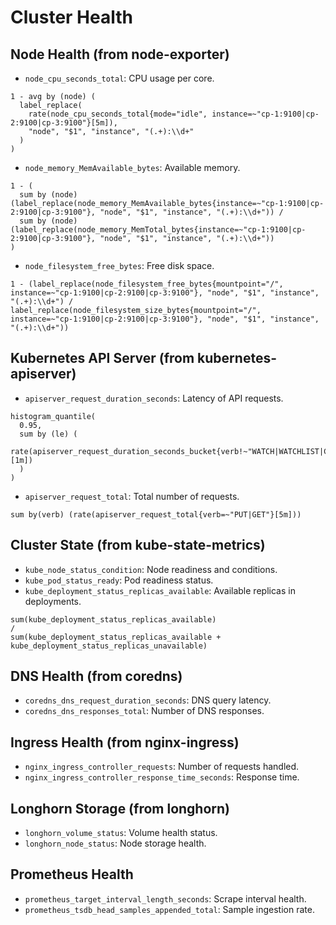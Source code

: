 # Cluster Health

## Node Health (from node-exporter)

- `node_cpu_seconds_total`: CPU usage per core.
```promql
1 - avg by (node) (
  label_replace(
    rate(node_cpu_seconds_total{mode="idle", instance=~"cp-1:9100|cp-2:9100|cp-3:9100"}[5m]),
    "node", "$1", "instance", "(.+):\\d+"
  )
)
```
- `node_memory_MemAvailable_bytes`: Available memory.
```promql
1 - (
  sum by (node) (label_replace(node_memory_MemAvailable_bytes{instance=~"cp-1:9100|cp-2:9100|cp-3:9100"}, "node", "$1", "instance", "(.+):\\d+")) /
  sum by (node) (label_replace(node_memory_MemTotal_bytes{instance=~"cp-1:9100|cp-2:9100|cp-3:9100"}, "node", "$1", "instance", "(.+):\\d+"))
)
```
- `node_filesystem_free_bytes`: Free disk space.
```promql
1 - (label_replace(node_filesystem_free_bytes{mountpoint="/", instance=~"cp-1:9100|cp-2:9100|cp-3:9100"}, "node", "$1", "instance", "(.+):\\d+") / label_replace(node_filesystem_size_bytes{mountpoint="/", instance=~"cp-1:9100|cp-2:9100|cp-3:9100"}, "node", "$1", "instance", "(.+):\\d+"))
```

## Kubernetes API Server (from kubernetes-apiserver)

- `apiserver_request_duration_seconds`: Latency of API requests.
```promql
histogram_quantile(
  0.95,
  sum by (le) (
    rate(apiserver_request_duration_seconds_bucket{verb!~"WATCH|WATCHLIST|CONNECT"}[1m])
  )
)
```
- `apiserver_request_total`: Total number of requests.
```promql
sum by(verb) (rate(apiserver_request_total{verb=~"PUT|GET"}[5m]))
```

## Cluster State (from kube-state-metrics)

- `kube_node_status_condition`: Node readiness and conditions.
- `kube_pod_status_ready`: Pod readiness status.
- `kube_deployment_status_replicas_available`: Available replicas in deployments.
```promql
sum(kube_deployment_status_replicas_available)
/
sum(kube_deployment_status_replicas_available + kube_deployment_status_replicas_unavailable)
```

## DNS Health (from coredns)

- `coredns_dns_request_duration_seconds`: DNS query latency.
- `coredns_dns_responses_total`: Number of DNS responses.

## Ingress Health (from nginx-ingress)

- `nginx_ingress_controller_requests`: Number of requests handled.
- `nginx_ingress_controller_response_time_seconds`: Response time.

## Longhorn Storage (from longhorn)

- `longhorn_volume_status`: Volume health status.
- `longhorn_node_status`: Node storage health.

## Prometheus Health

- `prometheus_target_interval_length_seconds`: Scrape interval health.
- `prometheus_tsdb_head_samples_appended_total`: Sample ingestion rate.
